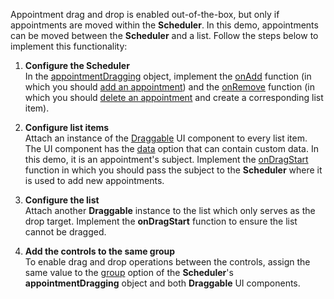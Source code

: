 Appointment drag and drop is enabled out-of-the-box, but only if appointments are moved within the **Scheduler**. In this demo, appointments can be moved between the **Scheduler**  and a list. Follow the steps below to implement this functionality:

1. **Configure the Scheduler**       
In the [appointmentDragging][0] object, implement the [onAdd][2] function (in which you should [add an appointment][1]) and the [onRemove][4] function (in which you should [delete an appointment][3] and create a corresponding list item).

2. **Configure list items**      
Attach an instance of the [Draggable][5] UI component to every list item. The UI component has the [data][6] option that can contain custom data. In this demo, it is an appointment's subject. Implement the [onDragStart][7] function in which you should pass the subject to the **Scheduler** where it is used to add new appointments.

3. **Configure the list**        
Attach another **Draggable** instance to the list which only serves as the drop target. Implement the **onDragStart** function to ensure the list cannot be dragged.

4. **Add the controls to the same group**            
To enable drag and drop operations between the controls, assign the same value to the [group][8] option of the **Scheduler**'s **appointmentDragging** object and both **Draggable** UI components. 

[0]: /Documentation/ApiReference/UI_Widgets/dxScheduler/Configuration/appointmentDragging/
[1]: /Documentation/ApiReference/UI_Widgets/dxScheduler/Methods/#addAppointmentappointment
[2]: /Documentation/ApiReference/UI_Widgets/dxScheduler/Configuration/appointmentDragging/#onAdd
[3]: /Documentation/ApiReference/UI_Widgets/dxScheduler/Methods/#deleteAppointmentappointment
[4]: /Documentation/ApiReference/UI_Widgets/dxScheduler/Configuration/appointmentDragging/#onRemove
[5]: /Documentation/ApiReference/UI_Widgets/dxDraggable/
[6]: /Documentation/ApiReference/UI_Widgets/dxDraggable/Configuration/#data
[7]: /Documentation/ApiReference/UI_Widgets/dxDraggable/Configuration/#onDragStart
[8]: /Documentation/ApiReference/UI_Widgets/dxDraggable/Configuration/#group